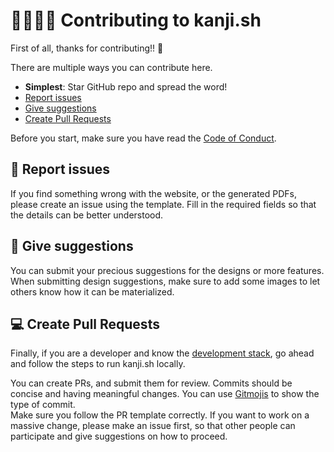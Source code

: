 # 👯‍♀️👯‍♂️ Contributing to kanji.sh

First of all, thanks for contributing!! 🎉

There are multiple ways you can contribute here.

-   **Simplest**: Star GitHub repo and spread the word!
-   [Report issues](#-report-issues)
-   [Give suggestions](#-give-suggestions)
-   [Create Pull Requests](#-create-pull-requests)

Before you start, make sure you have read the [Code of Conduct](CODE_OF_CONDUCT.md).

## 🐞 Report issues

If you find something wrong with the website, or the generated PDFs, please create an issue using the template. Fill in
the required fields so that the details can be better understood.

## 👻 Give suggestions

You can submit your precious suggestions for the designs or more features. When submitting design suggestions, make sure
to add some images to let others know how it can be materialized.

## 💻 Create Pull Requests

Finally, if you are a developer and know the [development stack](https://github.com/aruke/kanji.sh#-built-with), go
ahead and follow the steps to run kanji.sh locally.

You can create PRs, and submit them for review. Commits should be concise and having meaningful changes. You can
use [Gitmojis](https://gitmoji.carloscuesta.me) to show the type of commit.  
Make sure you follow the PR template correctly. If you want to work on a massive change, please make an issue first, so
that other people can participate and give suggestions on how to proceed.
